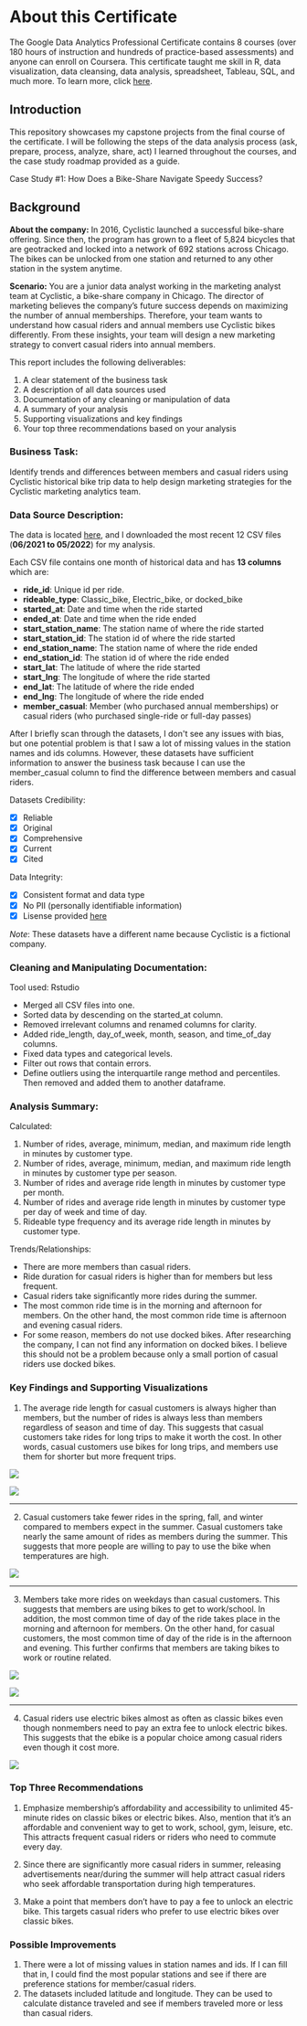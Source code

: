 # About this Certificate

The Google Data Analytics Professional Certificate contains 8 courses (over 180 hours of instruction and hundreds of practice-based assessments) and anyone can enroll on Coursera. This certificate taught me skill in R, data visualization, data cleansing, data analysis, spreadsheet, Tableau, SQL, and much more. To learn more, click [here](https://www.coursera.org/professional-certificates/google-data-analytics#about).

## Introduction

This repository showcases my capstone projects from the final course of the certificate. I will be following the steps of the data analysis process (ask, prepare, process, analyze, share, act) I learned throughout the courses, and the case study roadmap provided as a guide.

Case Study \#1: How Does a Bike-Share Navigate Speedy Success?

## Background

**About the company:**
In 2016, Cyclistic launched a successful bike-share offering. Since then, the program has grown to a fleet of 5,824 bicycles that are geotracked and locked into a network of 692 stations across Chicago. The bikes can be unlocked from one station and returned to any other station in the system anytime.

**Scenario:**
You are a junior data analyst working in the marketing analyst team at Cyclistic, a bike-share company in Chicago. The director of marketing believes the company’s future success depends on maximizing the number of annual memberships. Therefore, your team wants to understand how casual riders and annual members use Cyclistic bikes differently. From these insights, your team will design a new marketing strategy to convert casual riders into annual members.

This report includes the following deliverables:

1.  A clear statement of the business task
2.  A description of all data sources used
3.  Documentation of any cleaning or manipulation of data
4.  A summary of your analysis
5.  Supporting visualizations and key findings
6.  Your top three recommendations based on your analysis

### Business Task:

Identify trends and differences between members and casual riders using Cyclistic historical bike trip data to help design marketing strategies for the Cyclistic marketing analytics team.

### Data Source Description:

The data is located [here](https://divvy-tripdata.s3.amazonaws.com/index.html), and I downloaded the most recent 12 CSV files (**06/2021 to 05/2022**) for my analysis. 

Each CSV file contains one month of historical data and has **13 columns** which are:

-   **ride_id**: Unique id per ride.
-   **rideable_type**: Classic_bike, Electric_bike, or docked_bike
-   **started_at**: Date and time when the ride started
-   **ended_at**: Date and time when the ride ended
-   **start_station_name**: The station name of where the ride started
-   **start_station_id**: The station id of where the ride started
-   **end_station_name**: The station name of where the ride ended
-   **end_station_id**: The station id of where the ride ended
-   **start_lat**: The latitude of where the ride started
-   **start_lng**: The longitude of where the ride started
-   **end_lat**: The latitude of where the ride ended
-   **end_lng**: The longitude of where the ride ended
-   **member_casual**: Member (who purchased annual memberships) or
    casual riders (who purchased single-ride or full-day passes)

After I briefly scan through the datasets, I don't see any issues with bias, but one potential problem is that I saw a lot of missing values in the station names and ids columns. However, these datasets have sufficient information to answer the business task because I can use the member_casual column to find the difference between members and casual riders.

Datasets Credibility: 
- [x] Reliable
- [x] Original
- [x] Comprehensive
- [x] Current
- [x] Cited 

Data Integrity:
- [x] Consistent format and data type
- [x] No PII (personally identifiable information)
- [x] Lisense provided [here](https://www.divvybikes.com/data-license-agreement)

*Note*: These datasets have a different name because Cyclistic is a fictional company.

### Cleaning and Manipulating Documentation:

Tool used: Rstudio
- Merged all CSV files into one.
- Sorted data by descending on the started_at column.
- Removed irrelevant columns and renamed columns for clarity.
- Added ride_length, day_of_week, month, season, and time_of_day columns.
- Fixed data types and categorical levels.
- Filter out rows that contain errors.
- Define outliers using the interquartile range method and percentiles. Then removed and added them to another dataframe.

### Analysis Summary:

Calculated:

1) Number of rides, average, minimum, median, and maximum ride length in minutes by customer type.
2) Number of rides, average, minimum, median, and maximum ride length in minutes by customer type per season.
3) Number of rides and average ride length in minutes by customer type per month.
4) Number of rides and average ride length in minutes by customer type per day of week and time of day.
5) Rideable type frequency and its average ride length in minutes by customer type.

Trends/Relationships:
- There are more members than casual riders.
- Ride duration for casual riders is higher than for members but less frequent.
- Casual riders take significantly more rides during the summer.
- The most common ride time is in the morning and afternoon for members. On the other hand, the most common ride time is afternoon and evening casual riders.
- For some reason, members do not use docked bikes. After researching the company, I can not find any information on docked bikes. I believe this should not be a problem because only a small portion of casual riders use docked bikes.

### Key Findings and Supporting Visualizations

1) The average ride length for casual customers is always higher than members, but the number of rides is always less than members regardless of season and time of day. This suggests that casual customers take rides for long trips to make it worth the cost. In other words, casual customers use bikes for long trips, and members use them for shorter but more frequent trips.

![](Viz/Finding_1_a.png)

![](Viz/Finding_1_b.png)

------------------------------------------------------------------------

2) Casual customers take fewer rides in the spring, fall, and winter compared to members expect in the summer. Casual customers take nearly the same amount of rides as members during the summer. This suggests that more people are willing to pay to use the bike when temperatures are high.

![](Viz/Finding_2.png)

------------------------------------------------------------------------

3) Members take more rides on weekdays than casual customers. This suggests that members are using bikes to get to work/school. In addition, the most common time of day of the ride takes place in the morning and afternoon for members. On the other hand, for casual customers, the most common time of day of the ride is in the afternoon and evening. This further confirms that members are taking bikes to work or routine related.

![](Viz/Finding_3_a.png)

![](Viz/Finding_3_b.png)

------------------------------------------------------------------------

4) Casual riders use electric bikes almost as often as classic bikes even though nonmembers need to pay an extra fee to unlock electric bikes. This suggests that the ebike is a popular choice among casual riders even though it cost more.

![](Viz/Finding_4.png)

### Top Three Recommendations

1) Emphasize membership’s affordability and accessibility to unlimited 45-minute rides on classic bikes or electric bikes. Also, mention that it’s an affordable and convenient way to get to work, school, gym, leisure, etc. This attracts frequent casual riders or riders who need to commute every day.

2) Since there are significantly more casual riders in summer, releasing advertisements near/during the summer will help attract casual riders who seek affordable transportation during high temperatures.

3) Make a point that members don’t have to pay a fee to unlock an electric bike. This targets casual riders who prefer to use electric bikes over classic bikes.

### Possible Improvements

1) There were a lot of missing values in station names and ids. If I can fill that in, I could find the most popular stations and see if there are preference stations for member/casual riders.
2) The datasets included latitude and longitude. They can be used to calculate distance traveled and see if members traveled more or less than casual riders.

